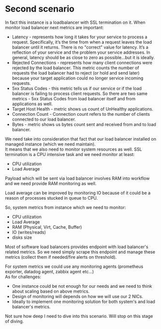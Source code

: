 # Second scenario

In fact this instance is a loadbalancer with SSL termination on it.
When monitor load balancer next metrics are important:

* Latency - represents how long it takes for your service to process a request. 
  Specifically, it’s the time from when a request leaves the load balancer until it returns.
  There is no "correct" value for latency. It’s a reflection of your service and the problem your service addresses. 
  In general, latency should be as close to zero as possible...but it is ideally.
* Rejected Connections - represents how many client connections were rejected by the load balancer.
  This metric counts the number of requests the load balancer had to reject (or hold and send later) because your target 
  application could no longer service incoming requests.
* 5xx Status Codes - this metric tells us if our service or if the load balancer is failing to process client requests.
  So there are two same metrics - 5xx Status Codes from load balancer itself and from applications as well.
* Target Host Health - metric shows us count of UnHealthy applications.
* Connection Count - Connection count refers to the number of clients connected to our load balancer. 
* Bytes - metric shows us bytes count sent and received from and to load balancer.


We need take into consideration that fact that our load balancer installed on managed instance (which we need maintain).  
It means that we also need to monitor system resources as well. SSL termination is a CPU intensive task and we need 
monitor at least:

* CPU utilization
* Load Average

Payload which will be sent via load balancer involves RAM into workflow and we need provide RAM monitoring as well.

Load average can be improved by monitoring IO because of it could be a reason of processes stucked in queue to CPU.

So, system metrics from instance which we need to monitor:

* CPU utilization
* Load Average
* RAM (Physical, Virt, Cache, Buffer)
* IO (writes/reads)
* disks size

Most of software load balancers provides endpoint with load balancer's related metrics. So we need simply scrape this 
endpoint and manage these metrics (collect them if needed/fire alerts on threshold).

For system metrics we could use any monitoring agents (prometheus exporter, datadog agent, zabbix agent etc...)  
As for challenges:

* One instance could be not enough for our needs and we need to think about scaling based on above metrics.
* Design of monitoring will depends on how we will use our 2 NICs.
* Ideally to implement one monitoring solution for both system's and load balancer's metrics.


Not sure how deep I need to dive into this scenario. Will stop on this stage of diving.